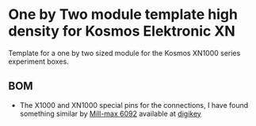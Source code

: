 # One by Two module template high density for Kosmos Elektronic XN
Template for a one by two sized module for the Kosmos XN1000 series experiment boxes.
## BOM
* The X1000 and XN1000 special pins for the connections, I have found something similar by [Mill-max 6092](https://www.mill-max.com/catalog/download/2020-10%3A207M.pdf) available at [digikey](https://www.digikey.com/en/products/detail/mill-max-manufacturing-corp/6092-0-00-15-00-00-33-0/1991698)
